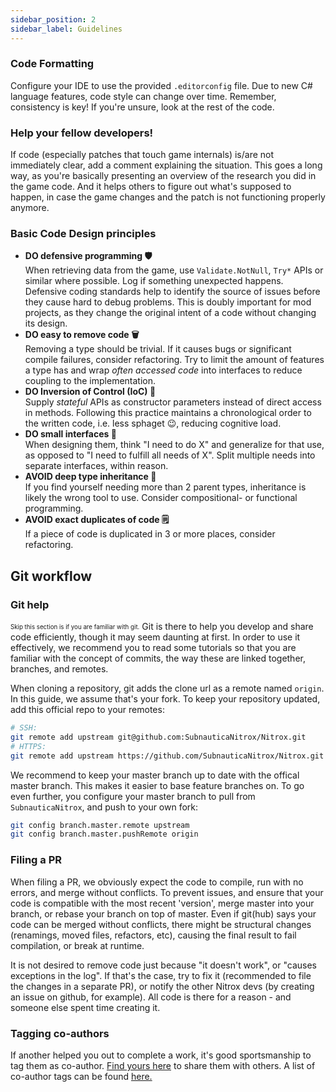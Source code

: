 ```yaml
---
sidebar_position: 2
sidebar_label: Guidelines
---
```


### Code Formatting
Configure your IDE to use the provided `.editorconfig` file. Due to new C# language features, code style can change over time. Remember, consistency is key! If you're unsure, look at the rest of the code.

### Help your fellow developers!
If code (especially patches that touch game internals) is/are not immediately clear, add a comment explaining the situation. This goes a long way, as you're basically presenting an overview of the research you did in the game code. And it helps others to figure out what's supposed to happen, in case the game changes and the patch is not functioning properly anymore.

### Basic Code Design principles
- **<span class="do">DO</span> defensive programming :shield:** <br/>When retrieving data from the game, use `Validate.NotNull`, `Try*` APIs or similar where possible. Log if something unexpected happens. Defensive coding standards help to identify the source of issues before they cause hard to debug problems. This is doubly important for mod projects, as they change the original intent of a code without changing its design. 
- **<span class="do">DO</span> easy to remove code :wastebasket:** <br/>Removing a type should be trivial. If it causes bugs or significant compile failures, consider refactoring. Try to limit the amount of features a type has and wrap _often accessed code_ into interfaces to reduce coupling to the implementation. 
- **<span class="do">DO</span> Inversion of Control (IoC) 🔄** <br/>Supply _stateful_ APIs as constructor parameters instead of direct access in methods. Following this practice maintains a chronological order to the written code, i.e. less sphaget :wink:, reducing cognitive load.
- **<span class="do">DO</span> small interfaces 🔌** <br/>When designing them, think "I need to do X" and generalize for that use, as opposed to "I need to fulfill all needs of X". Split multiple needs into separate interfaces, within reason.
- **<span class="avoid">AVOID</span> deep type inheritance :seedling:** <br/>If you find yourself needing more than 2 parent types, inheritance is likely the wrong tool to use. Consider compositional- or functional programming.
- **<span class="avoid">AVOID</span> exact duplicates of code 🗒️** <br />If a piece of code is duplicated in 3 or more places, consider refactoring.

## Git workflow
### Git help
<sub><sup>Skip this section is if you are familiar with git.</sup></sub>
Git is there to help you develop and share code efficiently, though it may seem daunting at first. In order to use it effectively, we recommend you to read some tutorials so that you are familiar with the concept of commits, the way these are linked together, branches, and remotes.

When cloning a repository, git adds the clone url as a remote named `origin`. In this guide, we assume that's your fork. To keep your repository updated, add this official repo to your remotes:
```bash
# SSH:
git remote add upstream git@github.com:SubnauticaNitrox/Nitrox.git
# HTTPS:
git remote add upstream https://github.com/SubnauticaNitrox/Nitrox.git
```

We recommend to keep your master branch up to date with the offical master branch. This makes it easier to base feature branches on.
To go even further, you configure your master branch to pull from `SubnauticaNitrox`, and push to your own fork:
```bash
git config branch.master.remote upstream
git config branch.master.pushRemote origin
```

### Filing a PR
When filing a PR, we obviously expect the code to compile, run with no errors, and merge without conflicts.
To prevent issues, and ensure that your code is compatible with the most recent 'version',
merge master into your branch, or rebase your branch on top of master. Even if git(hub) says your code can be merged without conflicts, there might be structural changes (renamings, moved files, refactors, etc), causing the final result to fail compilation, or break at runtime.

It is not desired to remove code just because "it doesn't work", or "causes exceptions in the log". If that's the case, try to fix it (recommended to file the changes in a separate PR), or notify the other Nitrox devs (by creating an issue on github, for example). All code is there for a reason - and someone else spent time creating it.

### Tagging co-authors

If another helped you out to complete a work, it's good sportsmanship to tag them as co-author. [Find yours here](https://github.com/settings/emails) to share them with others. A list of co-author tags can be found [here.](/docs/contributors/coauthor-tags.md)